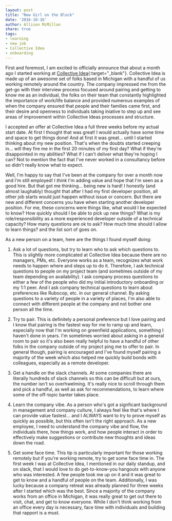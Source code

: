 ```yaml
---
layout: post
title: "New Girl on the Block"
date: '2016-10-16'
author: Allison McMillan
share: true
tags:
- learning
- new job
- Collective Idea
- onboarding
---
```


First and foremost, I am excited to officially announce that about a month ago I
started working at [Collective Idea](http://www.collectiveidea.com){:target="_blank"}.
Collective Idea is made up of an awesome set of folks based in Michigan with a handful of
us working remotely around the country. The company impressed me from the get-go
with their interview process focused around pairing and getting to know me as an
individual, the folks on their team that constantly highlighted the importance
of work/life balance and provided numerous examples of when the company ensured
that people and their families came first, and their desire and openness to
individuals taking iniative to step up and see areas of improvement within Collective
Ideas processes and structure.

I accepted an offer at Collective Idea a full three weeks before my actual start date.
At first I thought that was great! I would actually have some time and space to
get things done! And at first it was great... until I started thinking about my
new position. That's when the doubts started creeping in... will they fire me in the
first 20 minutes of my first day? What if they're disappointed in my abilities? What
if I can't deliver what they're hoping I can? Not to mention the fact that I've never
worked in a consultancy before so didn't really know what to expect.

Well, I'm happy to say that I've been at the company for over a month now and I'm still
employed! I *think* I'm adding value and hope that I'm seen as a good hire. But that
 got me thinking... being new is hard! I honestly (and almost laughably) thought that
after I had my first developer position, all other job starts would just happen
without issue or concern. But there are new and different concerns you have when starting
another developer position. For me, these concerns were things like, what would I
be expected to know? How quickly should I be able to pick up new things? What is my
role/responsibility as a more experienced developer outside of a technical capacity?
How many questions are ok to ask? How much time should I allow to learn things? and
the list sort of goes on.

As a new person on a team, here are the things I found myself doing:

1. Ask a lot of questions, but try to learn who to ask which questions to.
This is slightly more complicated at Collective Idea because there are no managers, PMs,
etc. Everyone works as a team, recognizes what work needs to happen where and steps
 up to do it. Therefore, I ask technical questions to people on my project team (and sometimes outside of my team depending on availability). I ask company process questions to either a
few of the people who did my initial introductory onboarding or my 1:1 peer. And I ask
company technical questions to learn about preferences like Rubocop, etc. in our
general channel. By asking questions to a variety of people in a variety of places, I'm
also able to connect with different people at the company and not bother one person
all the time.

2. Try to pair.
This is definitely a personal preference but I love pairing and I know that pairing
is the fastest way for me to ramp up and learn, especially now that I'm working on
greenfield applications, something I haven't done in years. I'm sometimes worried
about asking in a general room to pair so it's also been really helpful to have a handful
of other folks in the company outside of my project ping me to offer to pair. In general though,
pairing is encouraged and I've found myself pairing a majority of the week which
also helped me quickly build bonds with colleagues, especially as a remote developer.

3. Get a handle on the slack channels.
At some companies there are literally hundreds of slack channels so this can be difficult
but at ours, the number isn't so overhwelming. It's really nice to scroll through them
and pick a handful, as well as ask for recommendations, to learn where some of the
off-topic banter takes place.

4. Learn the company vibe.
As a person who's got a signficant background in management and company culture, I
always feel like that's where I can provide value fastest... and I ALWAYS want to try to
prove myself as quickly as possible, but this often isn't the right approach. As
a new employee, I need to understand the company vibe and flow, the individuals there,
how things work, and how people interact in order to effectively make suggestions
or contribute new thoughts and ideas down the road.

5. Get some face time.
This tip is particularly important for those working remotely but if you're working remote, try
to get some face time in. The first week I was at Collective Idea, I mentioned in our
daily standup, and on slack, that I would love to do get-to-know-you hangouts with
anyone who was interested. A few people took me up on it and it was great to get to know
and a handful of people on the team. Additionally, I was lucky because a company retreat was already
planned for three weeks after I started which was the best. Since a majority of
the company works from an office in Michigan, it was really great to get out there
to visit, chat, and get to know everyone. While I don't think working from an office every
day is necessary, face time with individuals and building that rapport is a must.
